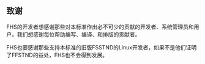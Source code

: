 ## 致谢

FHS的开发者想感谢那些对本标准作出必不可少的贡献的开发者、系统管理员和用户。我们想感谢每位帮助编写、编译、和排版的贡献者。

FHS也要感谢那些支持本标准的旧版FSSTND的Linux开发者，如果不是他们证明了FFSTND的益处，FHS也不会得到发展。
